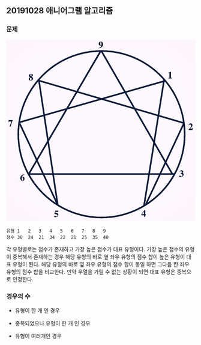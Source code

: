 ## 20191028 애니어그램 알고리즘

### 문제

![enneagramimg](./img/enneagram.png)

```
유형 1   2   3   4   5   6   7   8   9
점수 30  24  21  34  22  21  25  35  40
```

각 유형별로는 점수가 존재하고 가장 높은 점수가 대표 유형이다.
가장 높은 점수의 유형이 중복해서 존재하는 경우 해당 유형의 바로 옆 좌우 유형의 점수 합이 높은 유형이 대표 유형이 된다. 
해당 유형의 바로 옆 좌우 유형의 점수 합이 동일 하면 그다음 칸 좌우 유형의 점수 합을 비교한다. 
만약 우열을 가릴 수 없는 상황이 되면 대표 유형은 중복으로 인정한다.

### 경우의 수

- 유형이 한 개 인 경우

- 중복되었으나 유형이 한 개 인 경우

- 유형이 여러개인 경우
